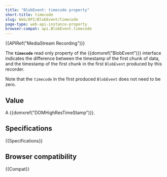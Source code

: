 ```yaml
---
title: "BlobEvent: timecode property"
short-title: timecode
slug: Web/API/BlobEvent/timecode
page-type: web-api-instance-property
browser-compat: api.BlobEvent.timecode
---
```


{{APIRef("MediaStream Recording")}}

The **`timecode`** read only property of the {{domxref("BlobEvent")}} interface indicates the difference between the timestamp of the first chunk of data, and the timestamp of the first chunk in the first `BlobEvent` produced by this recorder.

Note that the `timecode` in the first produced `BlobEvent` does not need to be zero.

## Value

A {{domxref("DOMHighResTimeStamp")}}.

## Specifications

{{Specifications}}

## Browser compatibility

{{Compat}}
